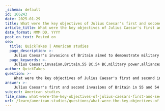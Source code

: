 ```yaml
---
_schema: default
id: 166243
date: 2025-01-29
title: What were the key objectives of Julius Caesar's first and second invasions of Britain?
article_title: What were the key objectives of Julius Caesar's first and second invasions of Britain?
date_format: MMM DD, YYYY
post_on_text: Posted on
seo:
  title: QuickTakes | American studies
  page_description: >-
    Julius Caesar's invasions of Britain aimed to demonstrate military power, respond to tribal raids, establish alliances, claim tribute, and consolidate Roman influence.
  page_keywords: >-
    Julius Caesar,invasion,Britain,55 BC,54 BC,military power,alliances,tribute,Roman presence
author: QuickTakes
question: >-
    What were the key objectives of Julius Caesar's first and second invasions of Britain?
answer: >-
    Julius Caesar's first and second invasions of Britain in 55 and 54 BC had several key objectives, which can be summarized as follows:\n\n### First Invasion (55 BC)\n1. **Demonstration of Power**: The primary objective of the first invasion was to demonstrate Roman military power and to intimidate the Britons. Caesar aimed to showcase Rome's strength to both the British tribes and his political rivals back in Rome.\n2. **Response to Raids**: The invasion was partly a response to the support that some British tribes were providing to the Gauls, who were resisting Roman control. By invading Britain, Caesar sought to deter further interference from these tribes.\n3. **Exploration and Intelligence Gathering**: Caesar also aimed to gather intelligence about the geography and the tribes of Britain, which would be useful for any future military campaigns.\n\n### Second Invasion (54 BC)\n1. **Establishment of Alliances**: The second invasion focused on establishing political alliances with certain tribes, particularly the Trinovantes. Caesar sought to install a pro-Roman king among them, which would help secure Roman influence in the region.\n2. **Claiming Tribute**: Another significant objective was to claim tribute from the British tribes, thereby integrating them into the Roman economic system and asserting Roman authority over them.\n3. **Consolidation of Roman Presence**: The second campaign aimed to solidify the Roman presence in Britain, following the initial reconnaissance of the first invasion. Although it did not lead to a full conquest, it marked a step towards future Roman interests in the island.\n\n### Significance\nBoth invasions were crucial in marking the beginning of Roman interest in Britain, setting the stage for later, more successful conquests under Emperor Claudius in 43 AD. While Caesar's campaigns did not result in significant territorial gains, they established a foundation for future Roman interactions and influence in Britain. The documentation of these events in Caesar's work "De Bello Gallico" also contributed to his legacy as a military leader and strategist.
subject: American studies
file_name: what-were-the-key-objectives-of-julius-caesars-first-and-second-invasions-of-britain.md
url: /learn/american-studies/questions/what-were-the-key-objectives-of-julius-caesars-first-and-second-invasions-of-britain
---
```


&nbsp;